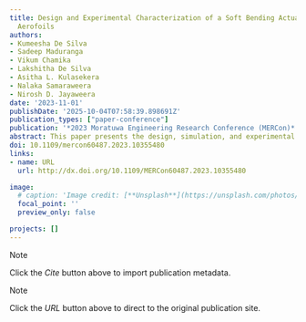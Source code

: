 ```yaml
---
title: Design and Experimental Characterization of a Soft Bending Actuator for Morphing
  Aerofoils
authors:
- Kumeesha De Silva
- Sadeep Maduranga
- Vikum Chamika
- Lakshitha De Silva
- Asitha L. Kulasekera
- Nalaka Samaraweera
- Nirosh D. Jayaweera
date: '2023-11-01'
publishDate: '2025-10-04T07:58:39.898691Z'
publication_types: ["paper-conference"]
publication: '*2023 Moratuwa Engineering Research Conference (MERCon)*'
abstract: This paper presents the design, simulation, and experimental validation of a vacuum-driven, soft-bending actuator for morphing wing development for small fixed-wing unmanned aerial vehicles (UAVs). The actuator uses an origami-inspired folding mechanism as its control skeleton. A flexible 3D printed structure employing the NACA 2415 aerofoil was used for the development of the morphing aerofoil, driven by the proposed soft actuator. An experimental evaluation of the bending angle and blocking force characteristics of the proposed actuator was conducted. The actuator has achieved a maximum bending angle of 18.75°, while the maximum blocked force at the tip measured 4.8 N at 40kPa (abs) pressure. Furthermore, aerodynamic simulations revealed that increasing the length of the morphing section with respect to the aerofoil length (Morphing Section Ratio: MSR) resulted in elevated Ci and Cd, while the maximum Ci/Cd values are achieved near the trailing edge morphing. The findings of this study suggest the suitability of soft actuators in the development of flexible morphing wing structures for smallscale UAVs.
doi: 10.1109/mercon60487.2023.10355480
links:
- name: URL
  url: http://dx.doi.org/10.1109/MERCon60487.2023.10355480

image:
  # caption: 'Image credit: [**Unsplash**](https://unsplash.com/photos/pLCdAaMFLTE)'
  focal_point: ''
  preview_only: false

projects: []
---
```

> [!NOTE]
> Click the *Cite* button above to import publication metadata.

> [!NOTE]
> Click the *URL* button above to direct to the original publication site.


